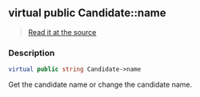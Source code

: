 ## virtual public Candidate::name

> [Read it at the source](https://github.com/julien-boudry/Condorcet/blob/master/src/Candidate.php#L17)

### Description    

```php
virtual public string Candidate->name 
```

Get the candidate name or change the candidate name.
    